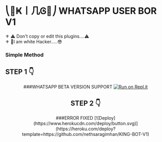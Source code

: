# ⎝🌲Ҝ丨几Ꮆ🌲⎠ WHATSAPP USER BOR V1

⚜️ ⚠️️ Don't copy or edit this plugins....⚠️️ <br/>
⚜️ 🤘I am white Hacker.....😎
### Simple Method
## STEP 1 👇
<div align="center">

  ###WHATSAPP BETA VERSION SUPPORT
  [![Run on Repl.it](https://repl.it/badge/github/quiec/whatsAlfa)](https://replit.com/@timashabuddila1/KING-BOT-MD-QR?v=1)

## STEP 2 👇
<div align="center">
###ERROR FIXED
[![Deploy](https://www.herokucdn.com/deploy/button.svg)](https://heroku.com/deploy?template=https://github.com/nethsaragimhan/KING-BOT-V1)
